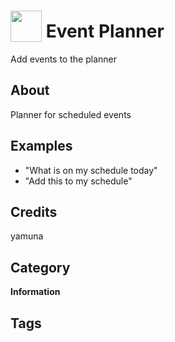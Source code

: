 # <img src="https://raw.githack.com/FortAwesome/Font-Awesome/master/svgs/solid/filter.svg" card_color="#FD9E66" width="50" height="50" style="vertical-align:bottom"/> Event Planner
Add events to the planner

## About
Planner for scheduled events

## Examples
* "What is on my schedule today"
* "Add this to my schedule"

## Credits
yamuna

## Category
**Information**

## Tags

